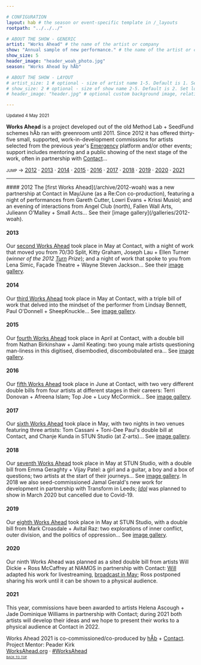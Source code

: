 ```yaml
---

# CONFIGURATION
layout: hab # the season or event-specific template in /_layouts
rootpath: "../../../"

# ABOUT THE SHOW - GENERIC
artist: "Works Ahead" # the name of the artist or company
show: "Annual sample of new performance." # the name of the artist or company
show_size: 5
header_image: "header_woah_photo.jpg"   
season: "Works Ahead by hÅb"

# ABOUT THE SHOW - LAYOUT
# artist_size: 1 # optional - size of artist name 1-5. Default is 1. Set longer names to lower values
# show_size: 2 # optional - size of show name 2-5. Default is 2. Set longer names to lower values
# header_image: "header.jpg" # optional custom background image, relative to current page

---
```

<small>Updated 4 May 2021</small>                
        
**Works Ahead** is a project developed out of the old Method Lab + SeedFund schemes hÅb ran with greenroom until 2011. Since 2012 it has offered thirty-five small, supported, work-in-development commissions for artists selected from the previous year's [Emergency](/hab/emergency) platform and/or other events; support includes mentoring and a public showing of the next stage of the work, often in partnership with <a href="http://contactmcr.com" target="_blank">Contact</a>…       
         
<span style='font-variant: small-caps'>jump → [2012](/hab/worksahead/#2012) · [2013](/hab/worksahead/#2013) · [2014](/hab/worksahead/#2014) · [2015](/hab/worksahead/#2015) · [2016](/hab/worksahead/#2016) · [2017](/hab/worksahead/#2017) · [2018](/hab/worksahead/#2018) · [2019](/hab/worksahead/#2019) · [2020](/hab/worksahead/#2020) · [2021](/hab/worksahead/#2021)</span>        
<hr>        
#### 2012         
The [first Works Ahead](/archive/2012-woah) was a new partnership at Contact in May/June (as a Re:Con co-production), featuring a night of performances from Gareth Cutter, Lowri Evans + Krissi Musiol; and an evening of interactions from Angel Club (north), Fallen Wall Arts, Julieann O'Malley + Small Acts… See their [image gallery](/galleries/2012-woah).        
        
#### 2013                 
Our [second Works Ahead](/archive/2013-worksahead) took place in May at Contact, with a night of work that moved you from 70/30 Split, Kitty Graham, Joseph Lau + Ellen Turner (*winner of the 2012 [Turn](/hab/turn) Prize*); and a night of work that spoke to you from Lena Simic, Façade Theatre + Wayne Steven Jackson… See their [image gallery](/galleries/2013-woah).        
       
#### 2014         
Our [third Works Ahead](/archive/2014-worksahead) took place in May at Contact, with a triple bill of work that delved into the mindset of the performer from Lindsay Bennett, Paul O'Donnell + SheepKnuckle… See [image gallery](/galleries/2014-woah).        
        
#### 2015         
Our [fourth Works Ahead](/archive/2015-worksahead) took place in April at Contact, with a double bill from Nathan Birkinshaw + Jamil Keating: two young male artists questioning man-liness in this digitised, disembodied, discombobulated era… See [image gallery](/galleries/2015-woah).          
           
#### 2016         
Our [fifth Works Ahead](/archive/2016-worksahead) took place in June at Contact, with two very different double bills from four artists at different stages in their careers: Terri Donovan + Afreena Islam; Top Joe + Lucy McCormick… See [image gallery](/galleries/2016-woah).             
          
#### 2017         
Our [sixth Works Ahead](/archive/2017-worksahead) took place in May, with two nights in two venues featuring three artists: Tom Cassani + Toni-Dee Paul's double bill at Contact, and Chanje Kunda in STUN Studio (at Z-arts)… See [image gallery](/galleries/2017-woah).                 
                 
#### 2018         
Our [seventh Works Ahead](/archive/2018-worksahead) took place in May at STUN Studio, with a double bill from Emma Geraghty + Vijay Patel: a girl and a guitar, a boy and a box of questions; two artists at the start of their journeys… See [image gallery](/galleries/2018-woah). In 2018 we also seed-commissioned Jamal Gerald's new work for development in partnership with Transform in Leeds; [*Idol*](/archive/2020-spring/gerald) was planned to show in March 2020 but cancelled due to Covid-19.            
              
#### 2019         
Our [eighth Works Ahead](/archive/2019-worksahead) took place in May at STUN Studio, with a double bill from Mark Croasdale + Avital Raz: two explorations of inner conflict, outer division, and the politics of oppression… See [image gallery](/galleries/2019-woah).          

#### 2020         
Our ninth Works Ahead was planned as a sited double bill from artists Will Dickie + Ross McCaffrey at NIAMOS in partnership with Contact: [Will](/archive/2020-spring/dickie) adapted his work for livestreaming, <a href="http://youtu.be/yrZFSzURaS4" target="_blank">broadcast in May</a>; Ross postponed sharing his work until it can be shown to a physical audience.         
            
#### 2021         
This year, commissions have been awarded to artists Helena Ascough + Jade Dominique Williams in partnership with Contact; during 2021 both artists will develop their ideas and we hope to present their works to a physical audience at Contact in 2022.           
            
Works Ahead 2021 is co-commissioned/co-produced by [hÅb](/hab) + <a href="http://contactmcr.com" target="_blank">Contact</a>.<br>Project Mentor: Peader Kirk          
<a href="http://worksahead.org" target="_blank">WorksAhead.org</a> · <a href="http://twitter.com/hashtag/WorksAhead" target="_blank">#WorksAhead</a>         
<small><span style='font-variant: small-caps'>[back to top](/hab/worksahead)</span></small>

